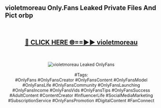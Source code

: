 <h2>violetmoreau Only.Fans Leaked Private Files And Pict orbp</h2>
<br>
<div align="center">
<h2><a href="https://mediafiles.top/violetmoreau" rel="nofollow">🔴 CLICK HERE 🌐==►► violetmoreau</a></h2>
<br>
<br>
<a href="https://mediafiles.top/violetmoreau" rel="nofollow" data-target="animated-image.originalLink"><img src="https://i.ibb.co.com/WyWwxjT/player-gif2.gif" alt="violetmoreau Leaked OnlyFans" style="max-width: 100%; display: inline-block;" data-target="animated-image.originalImage"></a>
<br><br>
#Tags:
<br>
#OnlyFans #OnlyFansCreator #OnlyFansContent #OnlyFansModel #OnlyFansLife #OnlyFansCommunity #OnlyFansLaunching #OnlyFansIncome #OnlyFansVids #OnlyFansTips #OnlyFansSuccess #AdultContent #ContentCreator #InfluencerLife #SocialMediaMarketing #SubscriptionService #OnlyFansPromotion #DigitalContent #FanConnect
</div>
<br>